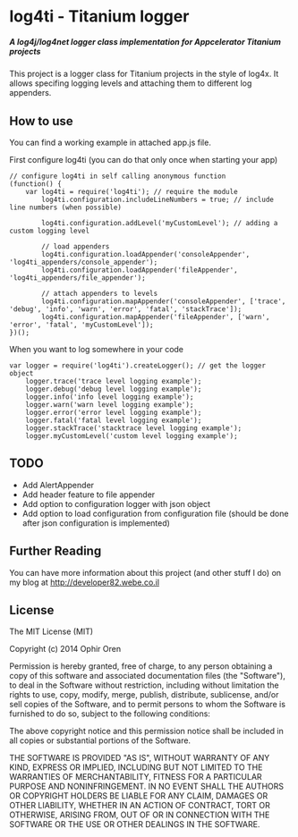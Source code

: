 # log4ti - Titanium logger
##### A log4j/log4net logger class implementation for Appcelerator Titanium projects
This project is a logger class for Titanium projects in the style of log4x. It allows specifing logging levels and attaching them to different log appenders.


## How to use

You can find a working example in attached app.js file.

First configure log4ti (you can do that only once when starting your app)
```
// configure log4ti in self calling anonymous function
(function() {
    var log4ti = require('log4ti'); // require the module
        log4ti.configuration.includeLineNumbers = true; // include line numbers (when possible)
    
        log4ti.configuration.addLevel('myCustomLevel'); // adding a custom logging level
        
        // load appenders
        log4ti.configuration.loadAppender('consoleAppender', 'log4ti_appenders/console_appender');
        log4ti.configuration.loadAppender('fileAppender', 'log4ti_appenders/file_appender');
        
        // attach appenders to levels
        log4ti.configuration.mapAppender('consoleAppender', ['trace', 'debug', 'info', 'warn', 'error', 'fatal', 'stackTrace']);
        log4ti.configuration.mapAppender('fileAppender', ['warn', 'error', 'fatal', 'myCustomLevel']);
})();
```

When you want to log somewhere in your code
```
var logger = require('log4ti').createLogger(); // get the logger object
    logger.trace('trace level logging example');
    logger.debug('debug level logging example');
    logger.info('info level logging example');
    logger.warn('warn level logging example');
    logger.error('error level logging example');
    logger.fatal('fatal level logging example');
    logger.stackTrace('stacktrace level logging example');
    logger.myCustomLevel('custom level logging example');
```

## TODO

* Add AlertAppender
* Add header feature to file appender
* Add option to configuration logger with json object
* Add option to load configuration from configuration file (should be done after json configuration is implemented)

## Further Reading

You can have more information about this project (and other stuff I do) on my blog at http://developer82.webe.co.il

## License

The MIT License (MIT)

Copyright (c) 2014 Ophir Oren

Permission is hereby granted, free of charge, to any person obtaining a copy
of this software and associated documentation files (the "Software"), to deal
in the Software without restriction, including without limitation the rights
to use, copy, modify, merge, publish, distribute, sublicense, and/or sell
copies of the Software, and to permit persons to whom the Software is
furnished to do so, subject to the following conditions:

The above copyright notice and this permission notice shall be included in
all copies or substantial portions of the Software.

THE SOFTWARE IS PROVIDED "AS IS", WITHOUT WARRANTY OF ANY KIND, EXPRESS OR
IMPLIED, INCLUDING BUT NOT LIMITED TO THE WARRANTIES OF MERCHANTABILITY,
FITNESS FOR A PARTICULAR PURPOSE AND NONINFRINGEMENT. IN NO EVENT SHALL THE
AUTHORS OR COPYRIGHT HOLDERS BE LIABLE FOR ANY CLAIM, DAMAGES OR OTHER
LIABILITY, WHETHER IN AN ACTION OF CONTRACT, TORT OR OTHERWISE, ARISING FROM,
OUT OF OR IN CONNECTION WITH THE SOFTWARE OR THE USE OR OTHER DEALINGS IN
THE SOFTWARE.
